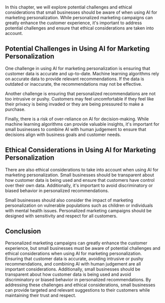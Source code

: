 
In this chapter, we will explore potential challenges and ethical considerations that small businesses should be aware of when using AI for marketing personalization. While personalized marketing campaigns can greatly enhance the customer experience, it's important to address potential challenges and ensure that ethical considerations are taken into account.

Potential Challenges in Using AI for Marketing Personalization
--------------------------------------------------------------

One challenge in using AI for marketing personalization is ensuring that customer data is accurate and up-to-date. Machine learning algorithms rely on accurate data to provide relevant recommendations. If the data is outdated or inaccurate, the recommendations may not be effective.

Another challenge is ensuring that personalized recommendations are not too intrusive or pushy. Customers may feel uncomfortable if they feel like their privacy is being invaded or they are being pressured to make a purchase.

Finally, there is a risk of over-reliance on AI for decision-making. While machine learning algorithms can provide valuable insights, it's important for small businesses to combine AI with human judgement to ensure that decisions align with business goals and customer needs.

Ethical Considerations in Using AI for Marketing Personalization
----------------------------------------------------------------

There are also ethical considerations to take into account when using AI for marketing personalization. Small businesses should be transparent about how customer data is being used and ensure that customers have control over their own data. Additionally, it's important to avoid discriminatory or biased behavior in personalized recommendations.

Small businesses should also consider the impact of marketing personalization on vulnerable populations such as children or individuals with mental health issues. Personalized marketing campaigns should be designed with sensitivity and respect for all customers.

Conclusion
----------

Personalized marketing campaigns can greatly enhance the customer experience, but small businesses must be aware of potential challenges and ethical considerations when using AI for marketing personalization. Ensuring that customer data is accurate, avoiding intrusive or pushy recommendations, and combining AI with human judgement are all important considerations. Additionally, small businesses should be transparent about how customer data is being used and avoid discriminatory or biased behavior in personalized recommendations. By addressing these challenges and ethical considerations, small businesses can provide targeted and relevant suggestions to their customers while maintaining their trust and respect.
